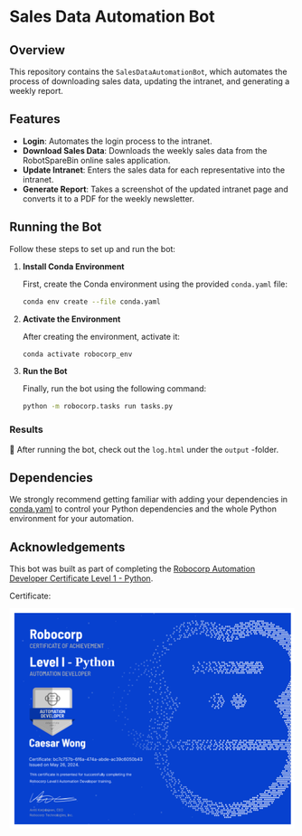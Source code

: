 # Sales Data Automation Bot

## Overview

This repository contains the `SalesDataAutomationBot`, which automates the process of downloading sales data, updating the intranet, and generating a weekly report.

## Features

- **Login**: Automates the login process to the intranet.
- **Download Sales Data**: Downloads the weekly sales data from the RobotSpareBin online sales application.
- **Update Intranet**: Enters the sales data for each representative into the intranet.
- **Generate Report**: Takes a screenshot of the updated intranet page and converts it to a PDF for the weekly newsletter.

## Running the Bot

Follow these steps to set up and run the bot:

1. **Install Conda Environment**

   First, create the Conda environment using the provided `conda.yaml` file:

   ```bash
   conda env create --file conda.yaml
   ```

2. **Activate the Environment**

    After creating the environment, activate it:

    ```bash
    conda activate robocorp_env
    ```

3. **Run the Bot**

    Finally, run the bot using the following command:
    ```bash
    python -m robocorp.tasks run tasks.py
    ```

### Results

🚀 After running the bot, check out the `log.html` under the `output` -folder.

## Dependencies

We strongly recommend getting familiar with adding your dependencies in [conda.yaml](conda.yaml) to control your Python dependencies and the whole Python environment for your automation.

## Acknowledgements

This bot was built as part of completing the [Robocorp Automation Developer Certificate Level 1 - Python](https://robocorp.com/docs/courses/beginners-course-python).

Certificate:

![Robocorp Automation Developer Certificate Level 1 - Python](docs/robocorp_automation_developer_level_1_certificate.png)
